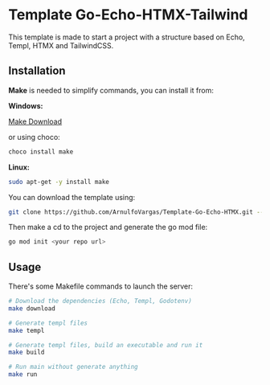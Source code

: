 # Template Go-Echo-HTMX-Tailwind

This template is made to start a project with a structure based on Echo, Templ, HTMX and TailwindCSS.

## Installation

__Make__ is needed to simplify commands, you can install it from:

__Windows:__

[Make Download](https://gnuwin32.sourceforge.net/packages/make.htm)

or using choco:
```bash
choco install make
```

__Linux:__

```bash
sudo apt-get -y install make
```

You can download the template using:

```bash
git clone https://github.com/ArnulfoVargas/Template-Go-Echo-HTMX.git --branch v1.0
```
Then make a cd to the project and generate the go mod file:
```bash
go mod init <your repo url>
```

## Usage
There's some Makefile commands to launch the server:

```bash
# Download the dependencies (Echo, Templ, Godotenv)
make download

# Generate templ files
make templ

# Generate templ files, build an executable and run it
make build

# Run main without generate anything
make run
```
